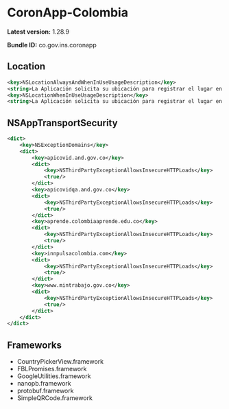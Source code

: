 # CoronApp-Colombia

**Latest version:** 1.28.9

**Bundle ID:** co.gov.ins.coronapp

## Location
```xml
<key>NSLocationAlwaysAndWhenInUseUsageDescription</key>
<string>La Aplicación solicita su ubicación para registrar el lugar en donde registra el estado actual de salud.</string>
<key>NSLocationWhenInUseUsageDescription</key>
<string>La Aplicación solicita su ubicación para registrar el lugar en donde registra el estado actual de salud.</string>
```

## NSAppTransportSecurity
```xml
<dict>
	<key>NSExceptionDomains</key>
	<dict>
		<key>apicovid.and.gov.co</key>
		<dict>
			<key>NSThirdPartyExceptionAllowsInsecureHTTPLoads</key>
			<true/>
		</dict>
		<key>apicovidqa.and.gov.co</key>
		<dict>
			<key>NSThirdPartyExceptionAllowsInsecureHTTPLoads</key>
			<true/>
		</dict>
		<key>aprende.colombiaaprende.edu.co</key>
		<dict>
			<key>NSThirdPartyExceptionAllowsInsecureHTTPLoads</key>
			<true/>
		</dict>
		<key>innpulsacolombia.com</key>
		<dict>
			<key>NSThirdPartyExceptionAllowsInsecureHTTPLoads</key>
			<true/>
		</dict>
		<key>www.mintrabajo.gov.co</key>
		<dict>
			<key>NSThirdPartyExceptionAllowsInsecureHTTPLoads</key>
			<true/>
		</dict>
	</dict>
</dict>
```
## Frameworks
- CountryPickerView.framework
- FBLPromises.framework
- GoogleUtilities.framework
- nanopb.framework
- protobuf.framework
- SimpleQRCode.framework
